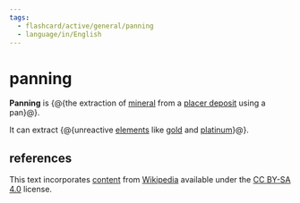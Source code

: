 ```yaml
---
tags:
  - flashcard/active/general/panning
  - language/in/English
---
```


# panning

__Panning__ is {@{the extraction of [mineral](mineral.md) from a [placer deposit](placer%20deposit.md) using a pan}@}. <!--SR:!2025-08-19,487,250-->

It can extract {@{unreactive [elements](element.md) like [gold](gold.md) and [platinum](platinum.md)}@}. <!--SR:!2025-01-25,289,290-->

## references

This text incorporates [content](https://en.wikipedia.org/wiki/panning) from [Wikipedia](Wikipedia.md) available under the [CC BY-SA 4.0](https://creativecommons.org/licenses/by-sa/4.0/) license.
